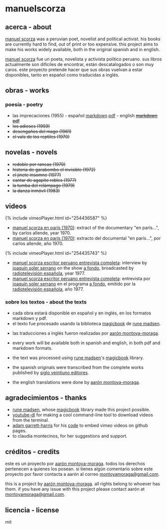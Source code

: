 # manuelscorza

## acerca - about

[manuel scorza](https://en.wikipedia.org/wiki/Manuel_Scorza) was a peruvian poet, novelist and political activist. his books are currently hard to find, out of print or too expensive. this project aims to make his works widely available, both in the original spanish and in english.

[manuel scorza](https://es.wikipedia.org/wiki/Manuel_Scorza) fue un poeta, novelista y activista político peruano. sus libros actualmente son difíciles de encontrar, están descatalogados o son muy caros. este proyecto pretende hacer que sus obras vuelvan a estar disponibles, tanto en español como traducidas a inglés.

## obras - works

### poesía - poetry

* las imprecaciones (1955) -
español  [markdown](https://github.com/montoyamoraga/manuelscorza/blob/gh-pages/markdown/las-imprecaciones.md) [pdf](https://github.com/montoyamoraga/manuelscorza/raw/gh-pages/magicbook/las-imprecaciones/build/las-imprecaciones.pdf) - english ~~[markdown](markdown) [pdf](pdf)~~
* ~~los adioses (1959)~~
* ~~desengaños del mago (1961)~~
* ~~el vals de los reptiles (1970)~~

## novelas - novels

* ~~redoble por rancas (1970)~~
* ~~historia de garabombo el invisible (1972)~~
* ~~el jinete insomne (1977)~~
* ~~cantar de agapito robles (1977)~~
* ~~la tumba del relámpago (1979)~~
* ~~la danza inmóvil (1983)~~

## videos

{% include vimeoPlayer.html id="254436587" %}

* [manuel scorza en parís (1970)](https://www.youtube.com/watch?v=POmYALPmzeQ): extract of the documentary "en parís...", by carlos allende, year 1970.
* [manuel scorza en parís (1970)](https://www.youtube.com/watch?v=POmYALPmzeQ): extracto del documental "en parís...", por carlos allende, año 1970.

{% include vimeoPlayer.html id="254435743" %}

* [manuel scorza escritor peruano entrevista completa](https://www.youtube.com/watch?v=wSAubBLge1s): interview by [joaquín soler serrano](https://en.wikipedia.org/wiki/Joaqu%C3%ADn_Soler_Serrano) on the show [a fondo](https://en.wikipedia.org/wiki/A_fondo), broadcasted by [radiotelevisión española](https://en.wikipedia.org/wiki/RTVE), year 1977.
* [manuel scorza escritor peruano entrevista completa](https://www.youtube.com/watch?v=wSAubBLge1s): entrevista por [joaquín soler serrano](https://es.wikipedia.org/wiki/Joaqu%C3%ADn_Soler_Serrano) en el programa [a fondo](https://es.wikipedia.org/wiki/A_fondo), emitido por la [radiotelevisión española](https://es.wikipedia.org/wiki/RTVE), año 1977.

### sobre los textos - about the texts

* cada obra estará disponible en español y en inglés, en los formatos markdown y pdf.
* el texto fue procesado usando la biblioteca [magicbook](https://github.com/magicbookproject/magicbook) de [rune madsen](https://runemadsen.com/).
<!-- * los originales en español fueron transcritos a partir de las obras completas publicadas por [siglo veintiuno editores](http://www.sigloxxieditores.com.mx/). -->
* las traducciones a inglés fueron realizadas por [aarón montoya-moraga](http://montoyamoraga.io/).

* every work will be available both in spanish and english, in both pdf and markdown formats.
* the text was processed using [rune madsen](https://runemadsen.com/)'s [magicbook](https://github.com/magicbookproject/magicbook) library.  
* the spanish originals were transcribed from the complete works published by [siglo veintiuno editores](http://www.sigloxxieditores.com.mx/).
* the english translations were done by [aarón montoya-moraga](http://montoyamoraga.io/).

## agradecimientos - thanks

* [rune madsen](https://runemadsen.com/), whose [magicbook](https://github.com/magicbookproject/magicbook) library made this project possible.
* [youtube-dl](https://rg3.github.io/youtube-dl/) for making a cool command-line tool to download videos from the terminal.
*  [adam garrett-harris](http://www.adamwadeharris.com/) for his [code](http://www.adamwadeharris.com/how-to-easily-embed-youtube-videos-in-jekyll-sites-without-a-plugin/) to embed vimeo videos on github pages.
* to claudia montecinos, for her suggestions and support.

## créditos - credits

este es un proyecto por [aarón montoya-moraga](http://montoyamoraga.io/). todos los derechos pertenecen a quienes los posean. si tienes algún comentario sobre este proyecto por favor contacta a aarón al correo montoyamoraga@gmail.com.

this is a project by [aarón montoya-moraga](http://montoyamoraga.io/). all rights belong to whoever has them. if you have any issue with this project please contact aarón at montoyamoraga@gmail.com.

##  licencia - license

mit
